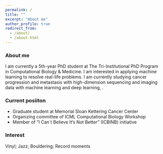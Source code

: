 ```yaml
---
permalink: /
title: ""
excerpt: "About me"
author_profile: true
redirect_from: 
  - /about/
  - /about.html
---
```


### About me
I am currently a 5th-year PhD student at The Tri-Institutional PhD Program in Computational Biology & Medicine. I am interested in applying machine learning to resolve real-life problems. I am currently studying cancer progression and metastasis with high-dimension sequencing and imaging data with machine learning and deep learning, . 

### Current posiiton
* Graduate student at Memorial Sloan Kettering Cancer Center 
* Organizing committee of ICML Computational Biology Workshop
* Member of “I Can´t Believe It’s Not Better” (ICBINB) initiative 

### Interest
Vinyl; Jazz; Bouldering; Record moments
